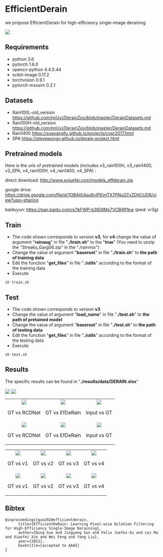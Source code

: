 # EfficientDerain
we propose EfficientDerain for high-efficiency single-image deraining

<img align="center" src="./results/structure.png" swidth="750">

## Requirements

- python 3.6
- pytorch 1.6.0
- opencv-python 4.4.0.44
- scikit-image 0.17.2
- torchvision 0.9.1
- pytorch-msssim 0.2.1

## Datasets
- Rain100L-old_version https://github.com/nnUyi/DerainZoo/blob/master/DerainDatasets.md
- Rain100H-old_version https://github.com/nnUyi/DerainZoo/blob/master/DerainDatasets.md
- Rain1400 https://xueyangfu.github.io/projects/cvpr2017.html
- SPA https://stevewongv.github.io/derain-project.html

## Pretrained models
Here is the urls of pretrained models (includes v3_rain100H, v3_rain1400, v3_SPA, v4_rain100H, v4_rain1400, v4_SPA) : 

direct download: 
http://www.xujuefei.com/models_effderain.zip

google drive:
https://drive.google.com/file/d/1OBAIG4su6vIPEimTX7PNuQTxZDjtCUD8/view?usp=sharing

baiduyun:
https://pan.baidu.com/s/1kFWP-b3tD8Ms7VCBj9f1kw (pwd: vr3g)

## Train

- The code shown corresponds to version **v3**, for **v4** change the value of argument "**rainaug**" in file "**./train.sh**" to the "**true**" (You need to unzip the "Streaks_Garg06.zip" in the "./rainmix")
- Change the value of argument "**baseroot**" in file "**./train.sh**" to **the path of training data**
- Edit the function "**get_files**" in file "**./utils**" according to the format of the training data
- Execute

```
sh train.sh
```

## Test

- The code shown corresponds to version **v3**
- Change the value of argument "**load_name**" in file "**./test.sh**" to **the path of pretained model**
- Change the value of argument "**baseroot**" in file "**./test.sh**" to **the path of testing data**
- Edit the function "**get_files**" in file "**./utils**" according to the format of the testing data
- Execute

```
sh test.sh
```

## Results

The specific results can be found in “**./results/data/DERAIN.xlsx**”

<img align="center" src="./results/psnr_ssim-time.png" swidth="750">

<img align="center" src="./results/table-ssim_psnr.png" swidth="750">

<table>
    <tr>
        <td ><center><img src="./results/gt_vs_rcdnet_0.gif"  > <p align="center">GT vs RCDNet</p> </center></td>
        <td ><center><img src="./results/gt_vs_efderain_0.gif" > <p align="center">GT vs EfDeRain</p> </center></td>
        <td ><center><img src="./results/input_vs_gt_0.gif"  > <p align="center">Input vs GT</p> </center></td>
    </tr>
    <tr>
        <td ><center><img src="./results/gt_vs_rcdnet_1.gif" > <p align="center">GT vs RCDNet</p> </center></td>
        <td ><center><img src="./results/gt_vs_efderain_1.gif" > <p align="center">GT vs EfDeRain</p> </center></td>
        <td ><center><img src="./results/input_vs_gt_1.gif"  > <p align="center">Input vs GT</p> </center></td>
    </tr>
</table>

<table>
    <tr>
        <td ><center><img src="./results/gt_vs_v1_0.gif"  > <p align="center">GT vs v1</p> </center></td>
        <td ><center><img src="./results/gt_vs_v2_0.gif"  > <p align="center">GT vs v2</p> </center></td>
        <td ><center><img src="./results/gt_vs_v3_0.gif"  > <p align="center">GT vs v3</p> </center></td>
        <td ><center><img src="./results/gt_vs_v4_0.gif"  > <p align="center">GT vs v4</p> </center></td>
    </tr>
    <tr>
        <td ><center><img src="./results/gt_vs_v1_1.gif"  > <p align="center">GT vs v1</p> </center></td>
        <td ><center><img src="./results/gt_vs_v2_1.gif"  > <p align="center">GT vs v2</p> </center></td>
        <td ><center><img src="./results/gt_vs_v3_1.gif"  > <p align="center">GT vs v3</p> </center></td>
        <td ><center><img src="./results/gt_vs_v4_1.gif"  > <p align="center">GT vs v4</p> </center></td>
    </tr>
</table>

## Bibtex

```
@inproceedings{guo2020efficientderain,
      title={EfficientDeRain: Learning Pixel-wise Dilation Filtering for High-Efficiency Single-Image Deraining}, 
      author={Qing Guo and Jingyang Sun and Felix Juefei-Xu and Lei Ma and Xiaofei Xie and Wei Feng and Yang Liu},
      year={2021},
      booktitle={accepted to AAAI}
}
```

